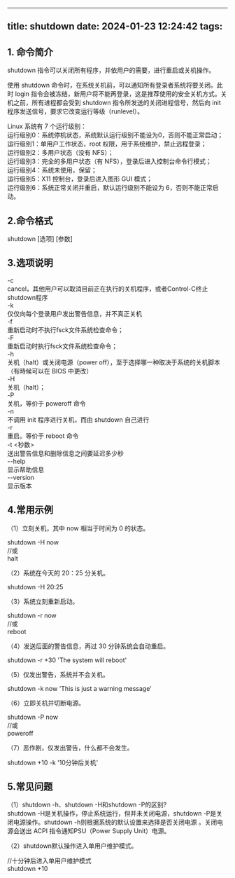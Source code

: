 ---
title: shutdown
date: 2024-01-23 12:24:42
tags:
-----

## 1.  命令简介

shutdown 指令可以关闭所有程序，并依用户的需要，进行重启或关机操作。

使用 shutdown 命令时，在系统关机前，可以通知所有登录者系统将要关闭。此时 login 指令会被冻结，新用户将不能再登录，这是推荐使用的安全关机方式。关机之前，所有进程都会受到 shutdown 指令所发送的关闭进程信号，然后向 init 程序发送信号，要求它改变运行等级（runlevel）。

Linux 系统有 7 个运行级别：\
运行级别0：系统停机状态，系统默认运行级别不能设为0，否则不能正常启动；\
运行级别1：单用户工作状态，root 权限，用于系统维护，禁止远程登录；\
运行级别2：多用户状态（没有 NFS）；\
运行级别3：完全的多用户状态（有 NFS），登录后进入控制台命令行模式；\
运行级别4：系统未使用，保留；\
运行级别5：X11 控制台，登录后进入图形 GUI 模式；\
运行级别6：系统正常关闭并重启，默认运行级别不能设为 6，否则不能正常启动。

## 2.命令格式

shutdown \[选项] \[参数]  

## 3.选项说明

\-c\
cancel，其他用户可以取消目前正在执行的关机程序，或者Control-C终止shutdown程序\
\-k\
仅仅向每个登录用户发出警告信息，并不真正关机\
\-f\
重新启动时不执行fsck文件系统检查命令；\
\-F\
重新启动时执行fsck文件系统检查命令；\
\-h\
关机（halt）或关闭电源（power off），至于选择哪一种取决于系统的关机脚本（有時候可以在 BIOS 中更改）\
\-H\
关机（halt）；\
\-P\
关机，等价于 poweroff 命令\
\-n\
不调用 init 程序进行关机，而由 shutdown 自己进行\
\-r\
重启。等价于 reboot 命令\
\-t <秒数>\
送出警告信息和删除信息之间要延迟多少秒\
\--help\
显示帮助信息\
\--version\
显示版本  

## 4.常用示例

（1）立刻关机，其中 now 相当于时间为 0 的状态。

shutdown -H now\
//或\
halt

（2）系统在今天的 20：25 分关机。

shutdown -H 20:25

（3）系统立刻重新启动。

shutdown -r now\
//或\
reboot

（4）发送后面的警告信息，再过 30 分钟系统会自动重启。

shutdown -r +30 'The system will reboot' 

（5）仅发出警告，系统并不会关机。

shutdown -k now 'This is just a warning message'

（6）立即关机并切断电源。

shutdown -P now\
//或\
poweroff

（7）恶作剧，仅发出警告，什么都不会发生。

shutdown +10 -k '10分钟后关机'

## 5.常见问题

（1）shutdown -h、shutdown -H和shutdown -P的区别?\
shutdown -H是关机操作，停止系统运行，但并未关闭电源，shutdown -P是关闭电源操作。shutdown -h则根据系统的默认设置来选择是否关闭电源 。关闭电源会送出 ACPI 指令通知PSU（Power Supply Unit）电源。

（2）shutdown默认操作进入单用户维护模式。

//十分钟后进入单用户维护模式\
shutdown +10
